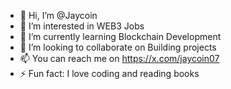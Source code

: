 - 👋 Hi, I’m @Jaycoin
- 👀 I’m interested in WEB3 Jobs
- 🌱 I’m currently learning Blockchain Development
- 💞️ I’m looking to collaborate on Building projects
- 📫 You can reach me on https://x.com/jaycoin07
- ⚡ Fun fact: I love coding and reading books

<!---
Jaycoin01/Jaycoin01 is a ✨ special ✨ repository because its `README.md` (this file) appears on your GitHub profile.
You can click the Preview link to take a look at your changes.
--->
